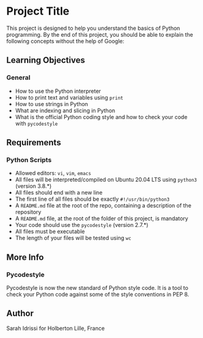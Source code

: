 # Project Title

This project is designed to help you understand the basics of Python programming. By the end of this project, you should be able to explain the following concepts without the help of Google:

## Learning Objectives

### General

- How to use the Python interpreter
- How to print text and variables using `print`
- How to use strings in Python
- What are indexing and slicing in Python
- What is the official Python coding style and how to check your code with `pycodestyle`

## Requirements

### Python Scripts

- Allowed editors: `vi`, `vim`, `emacs`
- All files will be interpreted/compiled on Ubuntu 20.04 LTS using `python3` (version 3.8.*)
- All files should end with a new line
- The first line of all files should be exactly `#!/usr/bin/python3`
- A `README.md` file at the root of the repo, containing a description of the repository
- A `README.md` file, at the root of the folder of this project, is mandatory
- Your code should use the `pycodestyle` (version 2.7.*)
- All files must be executable
- The length of your files will be tested using `wc`

## More Info

### Pycodestyle

Pycodestyle is now the new standard of Python style code. It is a tool to check your Python code against some of the style conventions in PEP 8.

## Author

Sarah Idrissi for Holberton Lille, France
